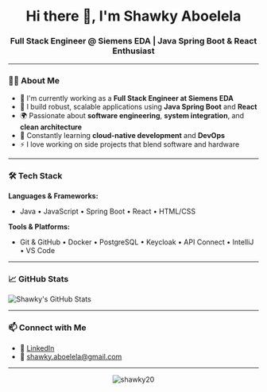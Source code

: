 <h1 align="center">Hi there 👋, I'm Shawky Aboelela</h1>
<h3 align="center">Full Stack Engineer @ Siemens EDA | Java Spring Boot & React Enthusiast</h3>

---

### 🧑‍💻 About Me

- 💼 I'm currently working as a **Full Stack Engineer at Siemens EDA**
- 🚀 I build robust, scalable applications using **Java Spring Boot** and **React**
- 🌍 Passionate about **software engineering**, **system integration**, and **clean architecture**
- 🧠 Constantly learning **cloud-native development** and **DevOps**
- ⚡ I love working on side projects that blend software and hardware

---

### 🛠️ Tech Stack

**Languages & Frameworks:**
- Java • JavaScript • Spring Boot • React • HTML/CSS

**Tools & Platforms:**
- Git & GitHub • Docker • PostgreSQL • Keycloak • API Connect • IntelliJ • VS Code

---

### 📈 GitHub Stats

![Shawky's GitHub Stats](https://github-readme-stats.vercel.app/api?username=shawky20&show_icons=true&theme=github_dark)

---

### 📫 Connect with Me

- 💼 [LinkedIn](https://www.linkedin.com/in/shawky-aboelela/)
- 📧 shawky.aboelela@gmail.com

---

<!-- Optional fun touch -->
<p align="center">
  <img src="https://komarev.com/ghpvc/?username=shawky20&label=Profile%20views&color=0e75b6&style=flat" alt="shawky20" />
</p>
